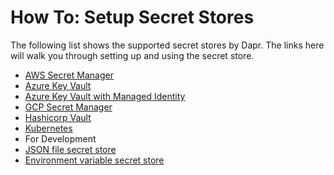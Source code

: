 # How To: Setup Secret Stores

The following list shows the supported secret stores by Dapr. The links here will walk you through setting up and using the secret store.

* [AWS Secret Manager](./aws-secret-manager.md)
* [Azure Key Vault](./azure-keyvault.md)
* [Azure Key Vault with Managed Identity](./azure-keyvault-managed-identity.md)
* [GCP Secret Manager](./gcp-secret-manager.md)
* [Hashicorp Vault](./hashicorp-vault.md)
* [Kubernetes](./kubernetes.md)
* For Development 
* [JSON file secret store](./file-secret-store.md)
* [Environment variable secret store](./envvar-secret-store.md)
